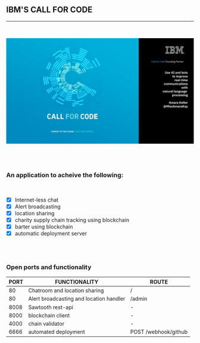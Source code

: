 ## IBM'S CALL FOR CODE
---

<br/>


![Alt image](./static/cfc.jpg)

<br/>
<br/>


### An application to acheive the following:

<br/>

 - [X] Internet-less chat
 - [X] Alert broadcasting 
 - [X] location sharing
 - [X] charity supply chain tracking using blockchain
 - [X] barter using blockchain
 - [X] automatic deployment server

<br/>
<br/>

### Open ports and functionality

| PORT  |   FUNCTIONALITY | ROUTE |
|---|---|---|
| 80 | Chatroom and location sharing | / |
| 80 | Alert broadcasting and location handler | /admin |
| 8008 | Sawtooth rest-api | - |
| 8000 | blockchain client | - |
| 4000 | chain validator | - |
| 6666 | automated deployment | POST /webhook/github | 

